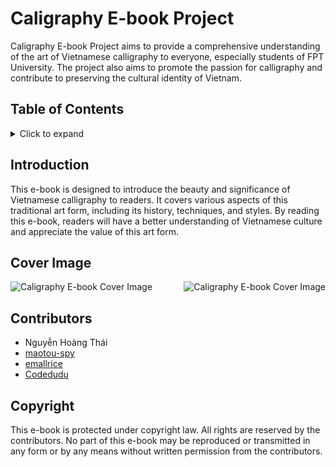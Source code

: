 # Caligraphy E-book Project

Caligraphy E-book Project aims to provide a comprehensive understanding of the art of Vietnamese calligraphy to everyone, especially students of FPT University. The project also aims to promote the passion for calligraphy and contribute to preserving the cultural identity of Vietnam.

## Table of Contents
<details>
  <summary>Click to expand</summary>

  - [Introduction](#introduction)
  - [Cover Image](#cover-Image)
  - [Contributors](#contributors)
  - [Coyright](#copyright)

</details>

## Introduction
This e-book is designed to introduce the beauty and significance of Vietnamese calligraphy to readers. It covers various aspects of this traditional art form, including its history, techniques, and styles. By reading this e-book, readers will have a better understanding of Vietnamese culture and appreciate the value of this art form.

## Cover Image
<div style="display: flex; justify-content: space-between;">
  <img src="caligraphy_ebook_cover.jpg" alt="Caligraphy E-book Cover Image">
  <img src="caligraphy_ebook_cover.jpg" alt="Caligraphy E-book Cover Image">
</div>

## Contributors
- Nguyễn Hoàng Thái
- [maotou-spy](https://github.com/maotou-spy)
- [emallrice](https://github.com/emallrice)
- [Codedudu](https://github.com/Codedudu)

## Copyright
This e-book is protected under copyright law. All rights are reserved by the contributors. No part of this e-book may be reproduced or transmitted in any form or by any means without written permission from the contributors.
